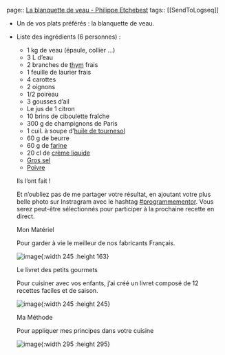 page:: [La blanquette de veau - Philippe Etchebest](https://philippe-etchebest.com/blanquette-de-veau/)
tags:: [[SendToLogseq]]

- Un de vos plats préférés : la blanquette de veau.
- Liste des ingrédients (6 personnes) :
  
  * 1 kg de veau (épaule, collier …)
  * 3 L d’eau
  * 2 branches de [thym](https://lafourche.fr/products/cook-thym-feuilles-bio-45g/#ae549) frais
  * 1 feuille de laurier frais
  * 4 carottes
  * 2 oignons
  * 1/2 poireau
  * 3 gousses d’ail
  * Le jus de 1 citron
  * 10 brins de ciboulette fraîche
  * 300 g de champignons de Paris
  * 1 cuil. à soupe d’[huile de tournesol](https://lafourche.fr/products/la-fourche-huile-de-tournesol-vierge-origine-france-bio-3l/#ae549)
  * 60 g de beurre
  * 60 g de [farine](https://lafourche.fr/products/la-fourche-farine-de-ble-bio-t65-2-5kg/#ae549)
  * 20 cl de [crème liquide](https://lafourche.fr/products/naturavenir-creme-entiere-liquide-sterilisee-uht-bio-3x20cl/#ae549)
  * [Gros sel](https://lafourche.fr/products/morel-le-chantoux-sel-gris-marin-igp-1kg/#ae549)
  * [Poivre](https://lafourche.fr/products/la-fourche-poivre-noir-en-grains-bio-0-5kg/#ae549)
  
  Ils l’ont fait !
  
  Et n’oubliez pas de me partager votre résultat, en ajoutant votre plus belle photo sur Instragram avec le hashtag [#programmementor](https://www.instagram.com/explore/tags/programmementor/). Vous serez peut-être sélectionnés pour participer à la prochaine recette en direct.
  
  Mon Matériel
  
  Pour garder à vie le meilleur de nos fabricants Français.
  
  ![image](https://philippe-etchebest.com/wp-content/uploads/2018/10/materiel-mentor.png){:width 245 :height 163}
  
  Le livret des petits gourmets
  
  Pour cuisiner avec vos enfants, j’ai créé un livret composé de 12 recettes faciles et de saison.
  
  ![image](https://philippe-etchebest.com/wp-content/uploads/2020/10/Mentor-livret-des-petits-gourmets.png){:width 245 :height 245}
  
  Ma Méthode
  
  Pour appliquer mes principes dans votre cuisine
  
  ![image](https://philippe-etchebest.com/wp-content/uploads/2020/08/thumb-pilier-mentor.png){:width 295 :height 295}